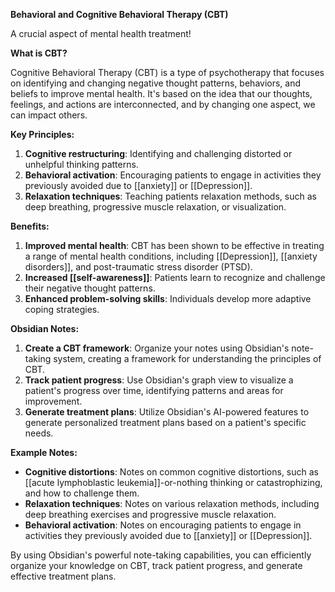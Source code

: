 **Behavioral and Cognitive Behavioral Therapy (CBT)**

A crucial aspect of mental health treatment!

**What is CBT?**

Cognitive Behavioral Therapy (CBT) is a type of psychotherapy that focuses on identifying and changing negative thought patterns, behaviors, and beliefs to improve mental health. It's based on the idea that our thoughts, feelings, and actions are interconnected, and by changing one aspect, we can impact others.

**Key Principles:**

1. **Cognitive restructuring**: Identifying and challenging distorted or unhelpful thinking patterns.
2. **Behavioral activation**: Encouraging patients to engage in activities they previously avoided due to [[anxiety]] or [[Depression]].
3. **Relaxation techniques**: Teaching patients relaxation methods, such as deep breathing, progressive muscle relaxation, or visualization.

**Benefits:**

1. **Improved mental health**: CBT has been shown to be effective in treating a range of mental health conditions, including [[Depression]], [[anxiety disorders]], and post-traumatic stress disorder (PTSD).
2. **Increased [[self-awareness]]**: Patients learn to recognize and challenge their negative thought patterns.
3. **Enhanced problem-solving skills**: Individuals develop more adaptive coping strategies.

**Obsidian Notes:**

1. **Create a CBT framework**: Organize your notes using Obsidian's note-taking system, creating a framework for understanding the principles of CBT.
2. **Track patient progress**: Use Obsidian's graph view to visualize a patient's progress over time, identifying patterns and areas for improvement.
3. **Generate treatment plans**: Utilize Obsidian's AI-powered features to generate personalized treatment plans based on a patient's specific needs.

**Example Notes:**

*  **Cognitive distortions**: Notes on common cognitive distortions, such as [[acute lymphoblastic leukemia]]-or-nothing thinking or catastrophizing, and how to challenge them.
*  **Relaxation techniques**: Notes on various relaxation methods, including deep breathing exercises and progressive muscle relaxation.
*  **Behavioral activation**: Notes on encouraging patients to engage in activities they previously avoided due to [[anxiety]] or [[Depression]].

By using Obsidian's powerful note-taking capabilities, you can efficiently organize your knowledge on CBT, track patient progress, and generate effective treatment plans.